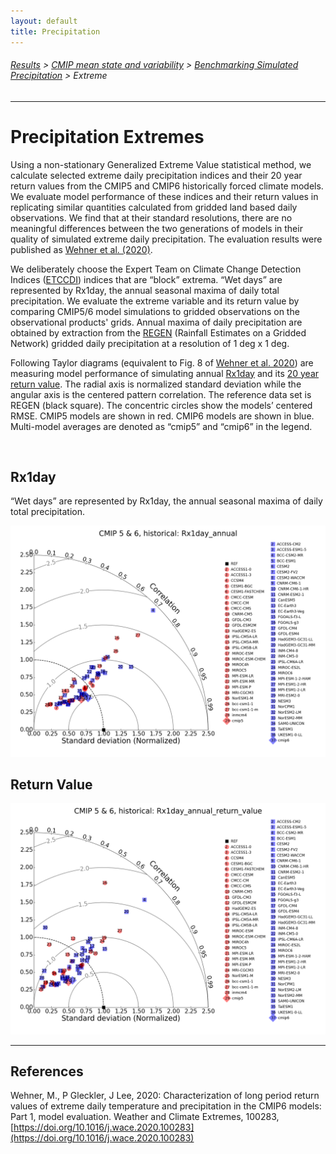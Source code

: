 ```yaml
---
layout: default
title: Precipitation
---
```

###### [Results][results] > [CMIP mean state and variability][mean_and_variability_index_page] > [Benchmarking Simulated Precipitation][precip] > Extreme
---

# Precipitation Extremes 

Using a non-stationary Generalized Extreme Value statistical method, we calculate selected extreme daily precipitation indices and their 20 year return values from the CMIP5 and CMIP6 historically forced climate models. We evaluate model performance of these indices and their return values in replicating similar quantities calculated from gridded land based daily observations. We find that at their standard resolutions, there are no meaningful differences between the two generations of models in their quality of simulated extreme daily precipitation. The evaluation results were published as [Wehner et al. (2020)](#wehner2020).

We deliberately choose the Expert Team on Climate Change Detection Indices ([ETCCDI](http://etccdi.pacificclimate.org/)) indices that are “block” extrema. “Wet days” are represented by Rx1day, the annual seasonal maxima of daily total precipitation. We evaluate the extreme variable and its return value by comparing CMIP5/6 model simulations to gridded observations on the observational products' grids. Annual maxima of daily precipitation are obtained by extraction from the [REGEN](https://hess.copernicus.org/articles/24/919/2020/) (Rainfall Estimates on a Gridded Network) gridded daily precipitation at a resolution of 1 deg x 1 deg.

Following Taylor diagrams (equivalent to Fig. 8 of [Wehner et al. 2020](#wehner2020)) are measuring model performance of simulating annual [Rx1day](#rx1day) and its [20 year return value](#return). The radial axis is normalized standard deviation while the angular axis is the centered pattern correlation. The reference data set is REGEN (black square). The concentric circles show the models’ centered RMSE. CMIP5 models are shown in red. CMIP6 models are shown in blue. Multi-model averages are denoted as “cmip5” and “cmip6” in the legend.

<br/>

## <a name="rx1day"></a>Rx1day

“Wet days” are represented by Rx1day, the annual seasonal maxima of daily total precipitation.

<img src="taylor_diagram_cmip5and6_historical_Rx1day_annual.png" alt="Rx1day">

## <a name="return"></a>Return Value

<img src="taylor_diagram_cmip5and6_historical_Rx1day_annual_return_value.png" alt="Return Value">

<br/>



---

## References

<a name="wehner2020"></a>Wehner, M., P Gleckler, J Lee, 2020: Characterization of long period return values of extreme daily temperature and precipitation in the CMIP6 models: Part 1, model evaluation.  Weather and Climate Extremes, 100283, [https://doi.org/10.1016/j.wace.2020.100283](https://doi.org/10.1016/j.wace.2020.100283)


[wehner2020]: https://doi.org/10.1016/j.wace.2020.100283

[precip]:{{site.baseurl}}/results/precip
[mean_and_variability_index_page]: {{site.baseurl}}/results/physical.html
[results]:{{site.baseurl}}/results
